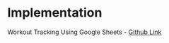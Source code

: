# Implementation

Workout Tracking Using Google Sheets - [Github Link](https://github.com/grandeurkoe/python-http-requests-and-api-projects/tree/2da4dfe0630c2880b48d5c906f719fb82328d8de/workout-tracking-using-google-sheets)